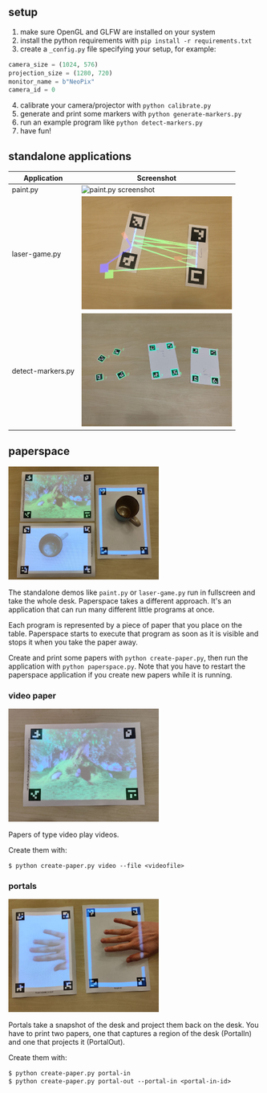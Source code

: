 ## setup

1. make sure OpenGL and GLFW are installed on your system
2. install the python requirements with `pip install -r requirements.txt`
3. create a `_config.py` file specifying your setup, for example:

```python
camera_size = (1024, 576)
projection_size = (1280, 720)
monitor_name = b"NeoPix"
camera_id = 0
```

4. calibrate your camera/projector with `python calibrate.py`
5. generate and print some markers with `python generate-markers.py`
6. run an example program like `python detect-markers.py`
7. have fun!

## standalone applications

| Application | Screenshot |
|-------------|------------|
| paint.py | <img alt="paint.py screenshot" src="https://raw.githubusercontent.com/hinzundcode/cyberdesk/master/screenshots/paint.png" width="300" /> |
| laser-game.py | <img alt="laser-game.py screenshot" src="https://raw.githubusercontent.com/hinzundcode/cyberdesk/master/screenshots/laser-game.jpg" width="300" /> |
| detect-markers.py | <img alt="detect-markers.py screenshot" src="https://raw.githubusercontent.com/hinzundcode/cyberdesk/master/screenshots/detect-markers.jpg" width="300" /> |

## paperspace

<img alt="paperspace screenshot" src="https://raw.githubusercontent.com/hinzundcode/cyberdesk/master/screenshots/paperspace.jpg" width="300" />

The standalone demos like `paint.py` or `laser-game.py` run in fullscreen and take the whole desk. Paperspace takes a different approach. It's an application that can run many different little programs at once.

Each program is represented by a piece of paper that you place on the table. Paperspace starts to execute that program as soon as it is visible and stops it when you take the paper away.

Create and print some papers with `python create-paper.py`, then run the application with `python paperspace.py`. Note that you have to restart the paperspace application if you create new papers while it is running.

### video paper

<img alt="video paper screenshot" src="https://raw.githubusercontent.com/hinzundcode/cyberdesk/master/screenshots/video-paper.jpg" width="300" />

Papers of type video play videos.

Create them with:

```
$ python create-paper.py video --file <videofile>
```

### portals

<img alt="portal papers screenshot" src="https://raw.githubusercontent.com/hinzundcode/cyberdesk/master/screenshots/portal-papers.jpg" width="300" />

Portals take a snapshot of the desk and project them back on the desk. You have to print two papers, one that captures a region of the desk (PortalIn) and one that projects it (PortalOut).

Create them with:

```
$ python create-paper.py portal-in
$ python create-paper.py portal-out --portal-in <portal-in-id>
```
